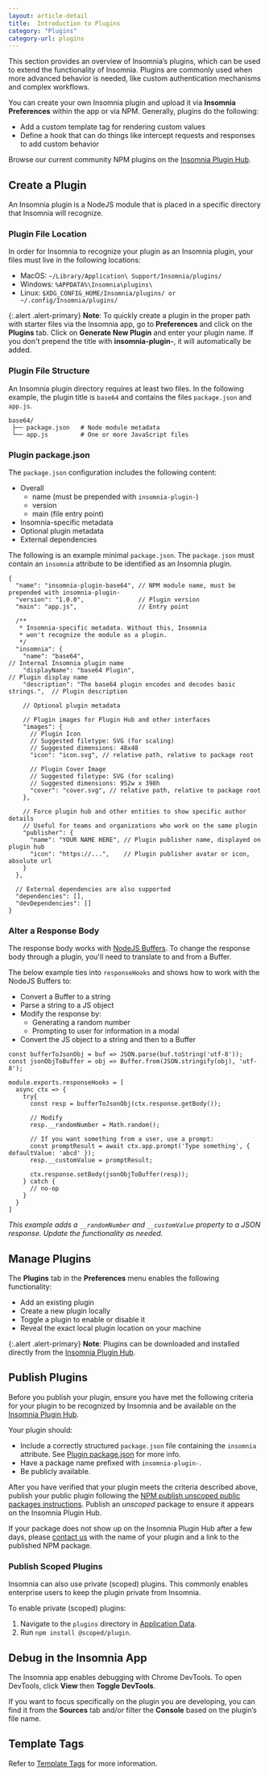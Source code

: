 ```yaml
---
layout: article-detail
title:  Introduction to Plugins
category: "Plugins"
category-url: plugins
---
```


This section provides an overview of Insomnia’s plugins, which can be used to extend the functionality of Insomnia. Plugins are commonly used when more advanced behavior is needed, like custom authentication mechanisms and complex workflows. 

You can create your own Insomnia plugin and upload it via **Insomnia Preferences** within the app or via NPM. Generally, plugins do the following:

* Add a custom template tag for rendering custom values
* Define a hook that can do things like intercept requests and responses to add custom behavior

Browse our current community NPM plugins on the [Insomnia Plugin Hub](https://insomnia.rest/plugins). 

## Create a Plugin

An Insomnia plugin is a NodeJS module that is placed in a specific directory that Insomnia will recognize.

### Plugin File Location

In order for Insomnia to recognize your plugin as an Insomnia plugin, your files must live in the following locations:

* MacOS:   `~/Library/Application\ Support/Insomnia/plugins/`
* Windows: `%APPDATA%\Insomnia\plugins\`
* Linux:   `$XDG_CONFIG_HOME/Insomnia/plugins/ or ~/.config/Insomnia/plugins/`

{:.alert .alert-primary}
**Note**: To quickly create a plugin in the proper path with starter files via the Insomnia app, go to **Preferences** and click on the **Plugins** tab. Click on **Generate New Plugin** and enter your plugin name. If you don't prepend the title with **insomnia-plugin-**, it will automatically be added. 

### Plugin File Structure

An Insomnia plugin directory requires at least two files. In the following example, the plugin title is `base64` and contains the files `package.json` and `app.js`.

```
base64/             
 ├── package.json   # Node module metadata
 └── app.js         # One or more JavaScript files
```

### Plugin package.json

The `package.json` configuration includes the following content:

* Overall
  * name (must be prepended with `insomnia-plugin-`)
  * version
  * main (file entry point)
* Insomnia-specific metadata
* Optional plugin metadata
* External dependencies

The following is an example minimal `package.json`. The `package.json` must contain an `insomnia` attribute to be identified as an Insomnia plugin. 

```
{
  "name": "insomnia-plugin-base64", // NPM module name, must be prepended with insomnia-plugin-
  "version": "1.0.0",               // Plugin version
  "main": "app.js",                 // Entry point
  
  /**
   * Insomnia-specific metadata. Without this, Insomnia
   * won't recognize the module as a plugin.
   */
  "insomnia": {                    
    "name": "base64",                                                       // Internal Insomnia plugin name
    "displayName": "base64 Plugin",                                         // Plugin display name
    "description": "The base64 plugin encodes and decodes basic strings.",  // Plugin description

    // Optional plugin metadata

    // Plugin images for Plugin Hub and other interfaces
    "images": {
      // Plugin Icon
      // Suggested filetype: SVG (for scaling)
      // Suggested dimensions: 48x48
      "icon": "icon.svg", // relative path, relative to package root

      // Plugin Cover Image
      // Suggested filetype: SVG (for scaling)
      // Suggested dimensions: 952w x 398h
      "cover": "cover.svg", // relative path, relative to package root
    },

    // Force plugin hub and other entities to show specific author details
    // Useful for teams and organizations who work on the same plugin
    "publisher": {
      "name": "YOUR NAME HERE", // Plugin publisher name, displayed on plugin hub
      "icon": "https://...",    // Plugin publisher avatar or icon, absolute url
    }
  },
  
  // External dependencies are also supported
  "dependencies": [],
  "devDependencies": []
}
```

### Alter a Response Body

The response body works with [NodeJS Buffers](https://nodejs.org/api/buffer.html). To change the response body through a plugin, you'll need to translate to and from a Buffer.

The below example ties into `responseHooks` and shows how to work with the NodeJS Buffers to:

* Convert a Buffer to a string
* Parse a string to a JS object
* Modify the response by:
  * Generating a random number
  * Prompting to user for information in a modal
* Convert the JS object to a string and then to a Buffer

```
const bufferToJsonObj = buf => JSON.parse(buf.toString('utf-8'));
const jsonObjToBuffer = obj => Buffer.from(JSON.stringify(obj), 'utf-8');

module.exports.responseHooks = [
  async ctx => {
    try{
      const resp = bufferToJsonObj(ctx.response.getBody());
      
      // Modify
      resp.__randomNumber = Math.random();

      // If you want something from a user, use a prompt:
      const promptResult = await ctx.app.prompt('Type something', { defaultValue: 'abcd' });
      resp.__customValue = promptResult;

      ctx.response.setBody(jsonObjToBuffer(resp));
    } catch {
      // no-op
    }
  }
]
```
_This example adds a `__randomNumber` and `__customValue` property to a JSON response. Update the functionality as needed._

## Manage Plugins

The **Plugins** tab in the **Preferences** menu enables the following functionality:

* Add an existing plugin
* Create a new plugin locally
* Toggle a plugin to enable or disable it
* Reveal the exact local plugin location on your machine

{:.alert .alert-primary}
**Note**: Plugins can be downloaded and installed directly from the [Insomnia Plugin Hub](https://insomnia.rest/plugins).

## Publish Plugins

Before you publish your plugin, ensure you have met the following criteria for your plugin to be recognized by Insomnia and be available on the [Insomnia Plugin Hub](https://insomnia.rest/plugins).

Your plugin should: 

* Include a correctly structured `package.json` file containing the `insomnia` attribute. See [Plugin package.json](#plugin-packagejson) for more info.
* Have a package name prefixed with `insomnia-plugin-`.
* Be publicly available. 

After you have verified that your plugin meets the criteria described above, publish your public plugin following the [NPM publish unscoped public packages instructions](https://docs.npmjs.com/creating-and-publishing-unscoped-public-packages). Publish an _unscoped_ package to ensure it appears on the Insomnia Plugin Hub. 

If your package does not show up on the Insomnia Plugin Hub after a few days, please [contact us](https://insomnia.rest/support) with the name of your plugin and a link to the published NPM package.

### Publish Scoped Plugins

Insomnia can also use private (scoped) plugins. This commonly enables enterprise users to keep the plugin private from Insomnia. 

To enable private (scoped) plugins:

1. Navigate to the `plugins` directory in [Application Data](/insomnia/application-data).
2. Run `npm install @scoped/plugin`.

## Debug in the Insomnia App

The Insomnia app enables debugging with Chrome DevTools. To open DevTools, click **View** then **Toggle DevTools**. 

If you want to focus specifically on the plugin you are developing, you can find it from the **Sources** tab and/or filter the **Console** based on the plugin’s file name.

## Template Tags

Refer to [Template Tags](/insomnia/template-tags) for more information. 
